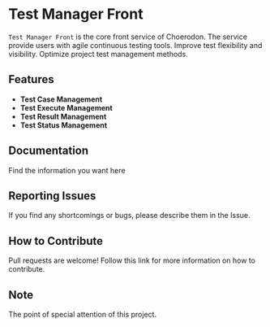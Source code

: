 # Test Manager Front
`Test Manager Front` is the core front service of Choerodon. The service provide users with agile continuous testing tools. Improve test flexibility and visibility. Optimize project test management methods.

## Features
- **Test Case Management**
- **Test Execute Management**
- **Test Result Management**
- **Test Status Management**

## Documentation

Find the information you want here


## Reporting Issues

If you find any shortcomings or bugs, please describe them in the Issue.

## How to Contribute
Pull requests are welcome! Follow this link for more information on how to contribute.

## Note
The point of special attention of this project.
